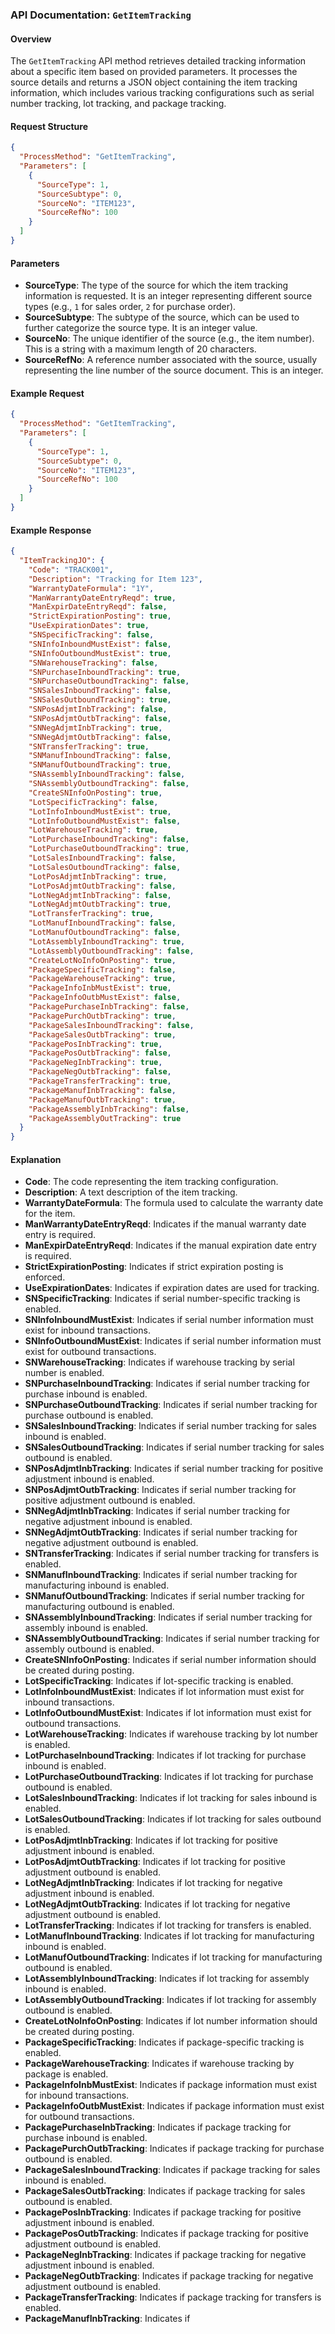 ### API Documentation: `GetItemTracking`

#### Overview
The `GetItemTracking` API method retrieves detailed tracking information about a specific item based on provided parameters. It processes the source details and returns a JSON object containing the item tracking information, which includes various tracking configurations such as serial number tracking, lot tracking, and package tracking.

#### Request Structure
```json
{
  "ProcessMethod": "GetItemTracking",
  "Parameters": [
    {
      "SourceType": 1,
      "SourceSubtype": 0,
      "SourceNo": "ITEM123",
      "SourceRefNo": 100
    }
  ]
}
```

#### Parameters
- **SourceType**: The type of the source for which the item tracking information is requested. It is an integer representing different source types (e.g., `1` for sales order, `2` for purchase order).
- **SourceSubtype**: The subtype of the source, which can be used to further categorize the source type. It is an integer value.
- **SourceNo**: The unique identifier of the source (e.g., the item number). This is a string with a maximum length of 20 characters.
- **SourceRefNo**: A reference number associated with the source, usually representing the line number of the source document. This is an integer.

#### Example Request
```json
{
  "ProcessMethod": "GetItemTracking",
  "Parameters": [
    {
      "SourceType": 1,
      "SourceSubtype": 0,
      "SourceNo": "ITEM123",
      "SourceRefNo": 100
    }
  ]
}
```

#### Example Response
```json
{
  "ItemTrackingJO": {
    "Code": "TRACK001",
    "Description": "Tracking for Item 123",
    "WarrantyDateFormula": "1Y",
    "ManWarrantyDateEntryReqd": true,
    "ManExpirDateEntryReqd": false,
    "StrictExpirationPosting": true,
    "UseExpirationDates": true,
    "SNSpecificTracking": false,
    "SNInfoInboundMustExist": false,
    "SNInfoOutboundMustExist": true,
    "SNWarehouseTracking": false,
    "SNPurchaseInboundTracking": true,
    "SNPurchaseOutboundTracking": false,
    "SNSalesInboundTracking": false,
    "SNSalesOutboundTracking": true,
    "SNPosAdjmtInbTracking": false,
    "SNPosAdjmtOutbTracking": false,
    "SNNegAdjmtInbTracking": true,
    "SNNegAdjmtOutbTracking": false,
    "SNTransferTracking": true,
    "SNManufInboundTracking": false,
    "SNManufOutboundTracking": true,
    "SNAssemblyInboundTracking": false,
    "SNAssemblyOutboundTracking": false,
    "CreateSNInfoOnPosting": true,
    "LotSpecificTracking": false,
    "LotInfoInboundMustExist": true,
    "LotInfoOutboundMustExist": false,
    "LotWarehouseTracking": true,
    "LotPurchaseInboundTracking": false,
    "LotPurchaseOutboundTracking": true,
    "LotSalesInboundTracking": false,
    "LotSalesOutboundTracking": false,
    "LotPosAdjmtInbTracking": true,
    "LotPosAdjmtOutbTracking": false,
    "LotNegAdjmtInbTracking": false,
    "LotNegAdjmtOutbTracking": true,
    "LotTransferTracking": true,
    "LotManufInboundTracking": false,
    "LotManufOutboundTracking": false,
    "LotAssemblyInboundTracking": true,
    "LotAssemblyOutboundTracking": false,
    "CreateLotNoInfoOnPosting": true,
    "PackageSpecificTracking": false,
    "PackageWarehouseTracking": true,
    "PackageInfoInbMustExist": true,
    "PackageInfoOutbMustExist": false,
    "PackagePurchaseInbTracking": false,
    "PackagePurchOutbTracking": true,
    "PackageSalesInboundTracking": false,
    "PackageSalesOutbTracking": true,
    "PackagePosInbTracking": true,
    "PackagePosOutbTracking": false,
    "PackageNegInbTracking": true,
    "PackageNegOutbTracking": false,
    "PackageTransferTracking": true,
    "PackageManufInbTracking": false,
    "PackageManufOutbTracking": true,
    "PackageAssemblyInbTracking": false,
    "PackageAssemblyOutTracking": true
  }
}
```

#### Explanation
- **Code**: The code representing the item tracking configuration.
- **Description**: A text description of the item tracking.
- **WarrantyDateFormula**: The formula used to calculate the warranty date for the item.
- **ManWarrantyDateEntryReqd**: Indicates if the manual warranty date entry is required.
- **ManExpirDateEntryReqd**: Indicates if the manual expiration date entry is required.
- **StrictExpirationPosting**: Indicates if strict expiration posting is enforced.
- **UseExpirationDates**: Indicates if expiration dates are used for tracking.
- **SNSpecificTracking**: Indicates if serial number-specific tracking is enabled.
- **SNInfoInboundMustExist**: Indicates if serial number information must exist for inbound transactions.
- **SNInfoOutboundMustExist**: Indicates if serial number information must exist for outbound transactions.
- **SNWarehouseTracking**: Indicates if warehouse tracking by serial number is enabled.
- **SNPurchaseInboundTracking**: Indicates if serial number tracking for purchase inbound is enabled.
- **SNPurchaseOutboundTracking**: Indicates if serial number tracking for purchase outbound is enabled.
- **SNSalesInboundTracking**: Indicates if serial number tracking for sales inbound is enabled.
- **SNSalesOutboundTracking**: Indicates if serial number tracking for sales outbound is enabled.
- **SNPosAdjmtInbTracking**: Indicates if serial number tracking for positive adjustment inbound is enabled.
- **SNPosAdjmtOutbTracking**: Indicates if serial number tracking for positive adjustment outbound is enabled.
- **SNNegAdjmtInbTracking**: Indicates if serial number tracking for negative adjustment inbound is enabled.
- **SNNegAdjmtOutbTracking**: Indicates if serial number tracking for negative adjustment outbound is enabled.
- **SNTransferTracking**: Indicates if serial number tracking for transfers is enabled.
- **SNManufInboundTracking**: Indicates if serial number tracking for manufacturing inbound is enabled.
- **SNManufOutboundTracking**: Indicates if serial number tracking for manufacturing outbound is enabled.
- **SNAssemblyInboundTracking**: Indicates if serial number tracking for assembly inbound is enabled.
- **SNAssemblyOutboundTracking**: Indicates if serial number tracking for assembly outbound is enabled.
- **CreateSNInfoOnPosting**: Indicates if serial number information should be created during posting.
- **LotSpecificTracking**: Indicates if lot-specific tracking is enabled.
- **LotInfoInboundMustExist**: Indicates if lot information must exist for inbound transactions.
- **LotInfoOutboundMustExist**: Indicates if lot information must exist for outbound transactions.
- **LotWarehouseTracking**: Indicates if warehouse tracking by lot number is enabled.
- **LotPurchaseInboundTracking**: Indicates if lot tracking for purchase inbound is enabled.
- **LotPurchaseOutboundTracking**: Indicates if lot tracking for purchase outbound is enabled.
- **LotSalesInboundTracking**: Indicates if lot tracking for sales inbound is enabled.
- **LotSalesOutboundTracking**: Indicates if lot tracking for sales outbound is enabled.
- **LotPosAdjmtInbTracking**: Indicates if lot tracking for positive adjustment inbound is enabled.
- **LotPosAdjmtOutbTracking**: Indicates if lot tracking for positive adjustment outbound is enabled.
- **LotNegAdjmtInbTracking**: Indicates if lot tracking for negative adjustment inbound is enabled.
- **LotNegAdjmtOutbTracking**: Indicates if lot tracking for negative adjustment outbound is enabled.
- **LotTransferTracking**: Indicates if lot tracking for transfers is enabled.
- **LotManufInboundTracking**: Indicates if lot tracking for manufacturing inbound is enabled.
- **LotManufOutboundTracking**: Indicates if lot tracking for manufacturing outbound is enabled.
- **LotAssemblyInboundTracking**: Indicates if lot tracking for assembly inbound is enabled.
- **LotAssemblyOutboundTracking**: Indicates if lot tracking for assembly outbound is enabled.
- **CreateLotNoInfoOnPosting**: Indicates if lot number information should be created during posting.
- **PackageSpecificTracking**: Indicates if package-specific tracking is enabled.
- **PackageWarehouseTracking**: Indicates if warehouse tracking by package is enabled.
- **PackageInfoInbMustExist**: Indicates if package information must exist for inbound transactions.
- **PackageInfoOutbMustExist**: Indicates if package information must exist for outbound transactions.
- **PackagePurchaseInbTracking**: Indicates if package tracking for purchase inbound is enabled.
- **PackagePurchOutbTracking**: Indicates if package tracking for purchase outbound is enabled.
- **PackageSalesInboundTracking**: Indicates if package tracking for sales inbound is enabled.
- **PackageSalesOutbTracking**: Indicates if package tracking for sales outbound is enabled.
- **PackagePosInbTracking**: Indicates if package tracking for positive adjustment inbound is enabled.
- **PackagePosOutbTracking**: Indicates if package tracking for positive adjustment outbound is enabled.
- **PackageNegInbTracking**: Indicates if package tracking for negative adjustment inbound is enabled.
- **PackageNegOutbTracking**: Indicates if package tracking for negative adjustment outbound is enabled.
- **PackageTransferTracking**: Indicates if package tracking for transfers is enabled.
- **PackageManufInbTracking**: Indicates if